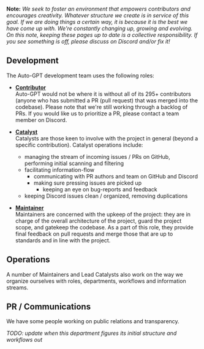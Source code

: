 **Note:** *We seek to foster an environment that empowers contributors and encourages creativity. Whatever structure we create is in service of this goal. If we are doing things a certain way, it is because it is the best we have come up with. We're constantly changing up, growing and evolving. On this note, keeping these pages up to date is a collective responsibility. If you see something is off, please discuss on Discord and/or fix it!*

## Development
The Auto-GPT development team uses the following roles:

* **[Contributor](https://github.com/Significant-Gravitas/Auto-GPT/graphs/contributors)**  
  Auto-GPT would not be where it is without all of its 295+ contributors (anyone who has submitted a PR (pull request) that was merged into the codebase). Please note that we're still working through a backlog of PRs. If you would like us to prioritize a PR, please contact a team member on Discord.

* **[Catalyst](https://github.com/Significant-Gravitas/Nexus/wiki/Catalyzing)**  
  Catalysts are those keen to involve with the project in general (beyond a specific contribution). Catalyst operations include:
  - managing the stream of incoming issues / PRs on GitHub, performing initial scanning and filtering
  - facilitating information-flow
    - communicating with PR authors and team on GitHub and Discord
    - making sure pressing issues are picked up
      - keeping an eye on bug-reports and feedback
  - keeping Discord issues clean / organized, removing duplications

* **[Maintainer](https://github.com/Significant-Gravitas/Nexus/wiki/Maintaining)**  
  Maintainers are concerned with the upkeep of the project: they are in charge of the overall architecture of the project, guard the project scope, and gatekeep the codebase. As a part of this role, they provide final feedback on pull requests and merge those that are up to standards and in line with the project.

## Operations
A number of Maintainers and Lead Catalysts also work on the way we organize ourselves with roles, departments, workflows and information streams.

## PR / Communications
We have some people working on public relations and transparency.

*TODO: update when this department figures its initial structure and workflows out*